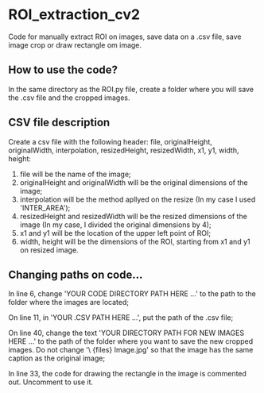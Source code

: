 # ROI_extraction_cv2
Code for manually extract ROI on images, save data on a .csv file, save image crop or draw rectangle om image.

## How to use the code?

In the same directory as the ROI.py file, create a folder where you will save the .csv file and the cropped images.

## CSV file description

Create a csv file with the following header: file, originalHeight, originalWidth, interpolation, resizedHeight, resizedWidth, x1, y1, width, height:

1) file will be the name of the image;
2) originalHeight and originalWidth will be the original dimensions of the image;
3) interpolation will be the method apllyed on the resize (In my case I used 'INTER_AREA');
4) resizedHeight and resizedWidth will be the resized dimensions of the image (In my case, I divided the original dimensions by 4);
5) x1 and y1 will be the location of the upper left point of ROI;
6) width, height will be the dimensions of the ROI, starting from x1 and y1 on resized image.

## Changing paths on code...
In line 6, change 'YOUR CODE DIRECTORY PATH HERE ...' to the path to the folder where the images are located;

On line 11, in 'YOUR .CSV PATH HERE ...', put the path of the .csv file;

On line 40, change the text 'YOUR DIRECTORY PATH FOR NEW IMAGES HERE ...' to the path of the folder where you want to save the new cropped images. Do not change '\ {files} Image.jpg' so that the image has the same caption as the original image;

In line 33, the code for drawing the rectangle in the image is commented out. Uncomment to use it.

